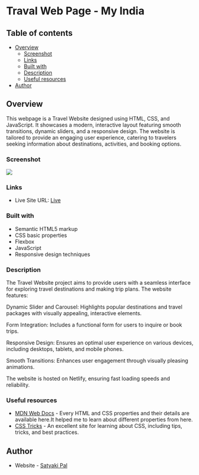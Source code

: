 #  Traval Web Page - My India

## Table of contents

- [Overview](#overview)
  - [Screenshot](#screenshot)
  - [Links](#links)
  - [Built with](#built-with)
  - [Description](#Description)
  - [Useful resources](#useful-resources)
- [Author](#author)

## Overview

This webpage is a Travel Website designed using HTML, CSS, and JavaScript. It showcases a modern, interactive layout featuring smooth transitions, dynamic sliders, and a responsive design. The website is tailored to provide an engaging user experience, catering to travelers seeking information about destinations, activities, and booking options.

### Screenshot

![](./screenshot.png)

### Links

- Live Site URL: [Live](https://my-india.netlify.app/)

### Built with

- Semantic HTML5 markup
- CSS basic properties
- Flexbox
- JavaScript
- Responsive design techniques

### Description

The Travel Website project aims to provide users with a seamless interface for exploring travel destinations and making trip plans. The website features:

Dynamic Slider and Carousel: Highlights popular destinations and travel packages with visually appealing, interactive elements.

Form Integration: Includes a functional form for users to inquire or book trips.

Responsive Design: Ensures an optimal user experience on various devices, including desktops, tablets, and mobile phones.

Smooth Transitions: Enhances user engagement through visually pleasing animations.

The website is hosted on Netlify, ensuring fast loading speeds and reliability.


### Useful resources

- [MDN Web Docs](https://developer.mozilla.org/en-US/) - Every HTML and CSS properties and their details are available here.It helped me to learn about different properties from here.
- [CSS Tricks](https://css-tricks.com/) - An excellent site for learning about CSS, including tips, tricks, and best practices.

## Author

- Website - [Satyaki Pal](www.linkedin.com/in/sp2812)
